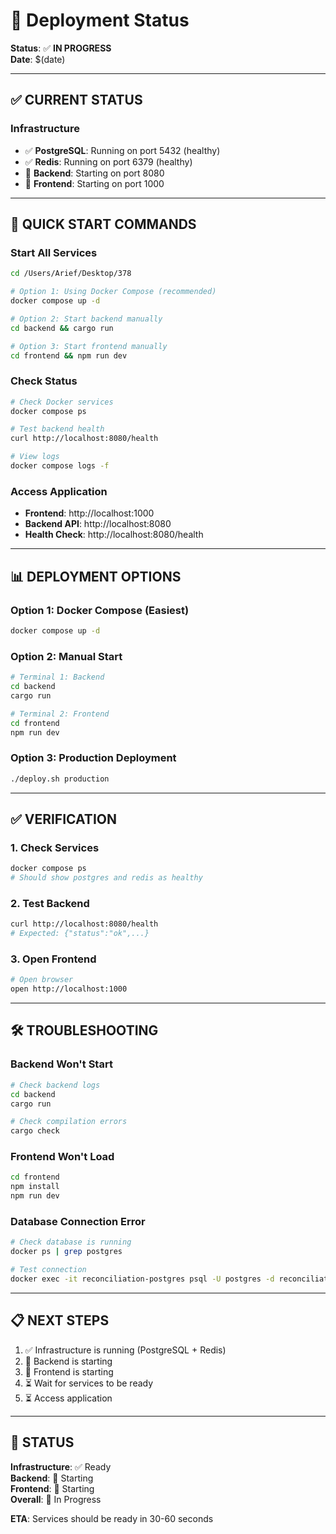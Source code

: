 # 🚀 Deployment Status

**Status**: ✅ **IN PROGRESS**  
**Date**: $(date)

---

## ✅ **CURRENT STATUS**

### **Infrastructure**
- ✅ **PostgreSQL**: Running on port 5432 (healthy)
- ✅ **Redis**: Running on port 6379 (healthy)
- 🔄 **Backend**: Starting on port 8080
- 🔄 **Frontend**: Starting on port 1000

---

## 🎯 **QUICK START COMMANDS**

### **Start All Services**
```bash
cd /Users/Arief/Desktop/378

# Option 1: Using Docker Compose (recommended)
docker compose up -d

# Option 2: Start backend manually
cd backend && cargo run

# Option 3: Start frontend manually
cd frontend && npm run dev
```

### **Check Status**
```bash
# Check Docker services
docker compose ps

# Test backend health
curl http://localhost:8080/health

# View logs
docker compose logs -f
```

### **Access Application**
- **Frontend**: http://localhost:1000
- **Backend API**: http://localhost:8080
- **Health Check**: http://localhost:8080/health

---

## 📊 **DEPLOYMENT OPTIONS**

### **Option 1: Docker Compose (Easiest)**
```bash
docker compose up -d
```

### **Option 2: Manual Start**
```bash
# Terminal 1: Backend
cd backend
cargo run

# Terminal 2: Frontend
cd frontend
npm run dev
```

### **Option 3: Production Deployment**
```bash
./deploy.sh production
```

---

## ✅ **VERIFICATION**

### **1. Check Services**
```bash
docker compose ps
# Should show postgres and redis as healthy
```

### **2. Test Backend**
```bash
curl http://localhost:8080/health
# Expected: {"status":"ok",...}
```

### **3. Open Frontend**
```bash
# Open browser
open http://localhost:1000
```

---

## 🛠️ **TROUBLESHOOTING**

### **Backend Won't Start**
```bash
# Check backend logs
cd backend
cargo run

# Check compilation errors
cargo check
```

### **Frontend Won't Load**
```bash
cd frontend
npm install
npm run dev
```

### **Database Connection Error**
```bash
# Check database is running
docker ps | grep postgres

# Test connection
docker exec -it reconciliation-postgres psql -U postgres -d reconciliation_app
```

---

## 📋 **NEXT STEPS**

1. ✅ Infrastructure is running (PostgreSQL + Redis)
2. 🔄 Backend is starting
3. 🔄 Frontend is starting
4. ⏳ Wait for services to be ready
5. ⏳ Access application

---

## 🎉 **STATUS**

**Infrastructure**: ✅ Ready  
**Backend**: 🔄 Starting  
**Frontend**: 🔄 Starting  
**Overall**: 🔄 In Progress  

**ETA**: Services should be ready in 30-60 seconds

